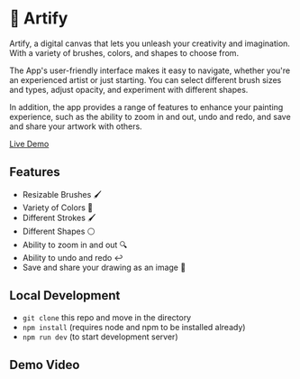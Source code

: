 # 🎨 Artify

Artify, a digital canvas that lets you unleash your creativity and imagination. With a variety of brushes, colors, and shapes to choose from.

The App's user-friendly interface makes it easy to navigate, whether you're an experienced artist or just starting. You can select different brush sizes and types, adjust opacity, and experiment with different shapes.

In addition, the app provides a range of features to enhance your painting experience, such as the ability to zoom in and out, undo and redo, and save and share your artwork with others.

[Live Demo](https://artiify.vercel.app/)

## Features

- Resizable Brushes 🖌️
- Variety of Colors 🎨
- Different Strokes 🖌️
- Different Shapes ⚪
- Ability to zoom in and out 🔍
- Ability to undo and redo ↩️
- Save and share your drawing as an image 💾

## Local Development

- `git clone` this repo and move in the directory
- `npm install` (requires node and npm to be installed already)
- `npm run dev` (to start development server)

## Demo Video
